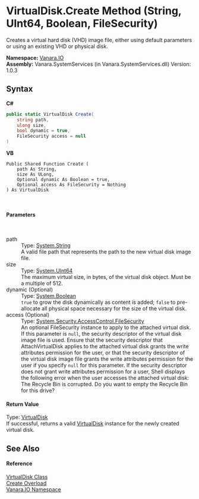 # VirtualDisk.Create Method (String, UInt64, Boolean, FileSecurity)
 

Creates a virtual hard disk (VHD) image file, either using default parameters or using an existing VHD or physical disk.

**Namespace:**&nbsp;<a href="d3362b0a-0ff5-4e50-dbee-d2c8d2fbae9f">Vanara.IO</a><br />**Assembly:**&nbsp;Vanara.SystemServices (in Vanara.SystemServices.dll) Version: 1.0.3

## Syntax

**C#**<br />
``` C#
public static VirtualDisk Create(
	string path,
	ulong size,
	bool dynamic = true,
	FileSecurity access = null
)
```

**VB**<br />
``` VB
Public Shared Function Create ( 
	path As String,
	size As ULong,
	Optional dynamic As Boolean = true,
	Optional access As FileSecurity = Nothing
) As VirtualDisk
```

<br />

#### Parameters
&nbsp;<dl><dt>path</dt><dd>Type: <a href="http://msdn2.microsoft.com/en-us/library/s1wwdcbf" target="_blank">System.String</a><br />A valid file path that represents the path to the new virtual disk image file.</dd><dt>size</dt><dd>Type: <a href="http://msdn2.microsoft.com/en-us/library/06cf7918" target="_blank">System.UInt64</a><br />The maximum virtual size, in bytes, of the virtual disk object. Must be a multiple of 512.</dd><dt>dynamic (Optional)</dt><dd>Type: <a href="http://msdn2.microsoft.com/en-us/library/a28wyd50" target="_blank">System.Boolean</a><br />`true` to grow the disk dynamically as content is added; `false` to pre-allocate all physical space necessary for the size of the virtual disk.</dd><dt>access (Optional)</dt><dd>Type: <a href="http://msdn2.microsoft.com/en-us/library/hdwe2zfh" target="_blank">System.Security.AccessControl.FileSecurity</a><br />An optional FileSecurity instance to apply to the attached virtual disk. If this parameter is `null`, the security descriptor of the virtual disk image file is used. Ensure that the security descriptor that AttachVirtualDisk applies to the attached virtual disk grants the write attributes permission for the user, or that the security descriptor of the virtual disk image file grants the write attributes permission for the user if you specify `null` for this parameter. If the security descriptor does not grant write attributes permission for a user, Shell displays the following error when the user accesses the attached virtual disk: The Recycle Bin is corrupted. Do you want to empty the Recycle Bin for this drive?</dd></dl>

#### Return Value
Type: <a href="14596a99-aae8-0fef-6be2-950bbcd08026">VirtualDisk</a><br />If successful, returns a valid <a href="14596a99-aae8-0fef-6be2-950bbcd08026">VirtualDisk</a> instance for the newly created virtual disk.

## See Also


#### Reference
<a href="14596a99-aae8-0fef-6be2-950bbcd08026">VirtualDisk Class</a><br /><a href="e941a595-23f4-000e-b274-2b036ba47ea7">Create Overload</a><br /><a href="d3362b0a-0ff5-4e50-dbee-d2c8d2fbae9f">Vanara.IO Namespace</a><br />